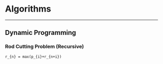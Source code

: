 # Algorithms
---
## Dynamic Programming

### Rod Cutting Problem (Recursive)

```tex
r_{n} = max(p_{i}+r_{n+i})
```

